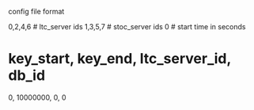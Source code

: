 config file format

0,2,4,6 # ltc_server ids
1,3,5,7 # stoc_server ids
0 # start time in seconds

# key_start, key_end, ltc_server_id, db_id

0, 10000000, 0, 0
